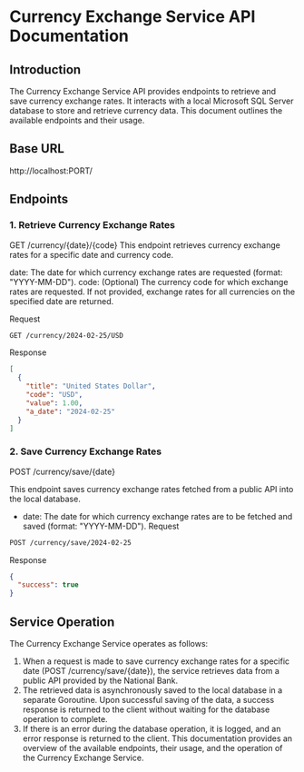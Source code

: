 # Currency Exchange Service API Documentation
## Introduction
The Currency Exchange Service API provides endpoints to retrieve and save currency exchange rates. It interacts with a local Microsoft SQL Server database to store and retrieve currency data. This document outlines the available endpoints and their usage.

## Base URL

http://localhost:PORT/
## Endpoints
### 1. Retrieve Currency Exchange Rates
GET /currency/{date}/{code}
This endpoint retrieves currency exchange rates for a specific date and currency code.

date: The date for which currency exchange rates are requested (format: "YYYY-MM-DD").
code: (Optional) The currency code for which exchange rates are requested. If not provided, exchange rates for all currencies on the specified date are returned.

Request
```bash
GET /currency/2024-02-25/USD
```

Response
```json
[
  {
    "title": "United States Dollar",
    "code": "USD",
    "value": 1.00,
    "a_date": "2024-02-25"
  }
]
```

### 2. Save Currency Exchange Rates

POST /currency/save/{date}

This endpoint saves currency exchange rates fetched from a public API into the local database.

- date: The date for which currency exchange rates are to be fetched and saved (format: "YYYY-MM-DD").
Request
```bash
POST /currency/save/2024-02-25
```
Response
```json
{
  "success": true
}
```
## Service Operation
The Currency Exchange Service operates as follows:

1) When a request is made to save currency exchange rates for a specific date (POST /currency/save/{date}), the service retrieves data from a public API provided by the National Bank.
2) The retrieved data is asynchronously saved to the local database in a separate Goroutine.
Upon successful saving of the data, a success response is returned to the client without waiting for the database operation to complete.
3) If there is an error during the database operation, it is logged, and an error response is returned to the client.
This documentation provides an overview of the available endpoints, their usage, and the operation of the Currency Exchange Service.